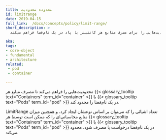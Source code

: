 ```yaml
---
title: محدوده محدودیت
id: limitrange
date: 2019-04-15
full_link:  /docs/concepts/policy/limit-range/
short_description: >
  محدودیت‌هایی را برای مصرف منابع هر کانتینر یا پاد در یک نام‌فضا فراهم می‌کند.

aka: 
tags:
- core-object
- fundamental
- architecture
related:
 - pod
 - container

---
```

 محدودیت‌هایی را فراهم می‌کند تا مصرف منابع هر {{< glossary_tooltip text="Containers" term_id="container" >}} یا {{< glossary_tooltip text="Pods" term_id="pod" >}} در یک نام‌فضا را محدود کند.

<!--more--> 
LimitRange تعداد اشیائی را که می‌توان بر اساس نوعشان ایجاد کرد، و همچنین میزان منابع محاسباتی‌ای را که ممکن است توسط هر {{< glossary_tooltip text="Containers" term_id="container" >}} یا {{< glossary_tooltip text="Pods" term_id="pod" >}} در یک نام‌فضا درخواست یا مصرف شود، محدود می‌کند.
